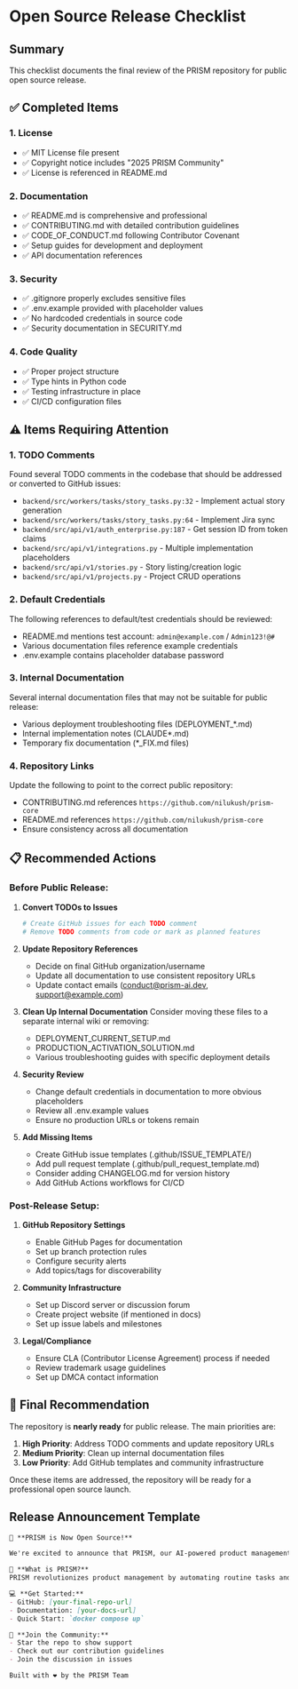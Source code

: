 # Open Source Release Checklist

## Summary
This checklist documents the final review of the PRISM repository for public open source release.

## ✅ Completed Items

### 1. **License**
- ✅ MIT License file present
- ✅ Copyright notice includes "2025 PRISM Community"
- ✅ License is referenced in README.md

### 2. **Documentation**
- ✅ README.md is comprehensive and professional
- ✅ CONTRIBUTING.md with detailed contribution guidelines
- ✅ CODE_OF_CONDUCT.md following Contributor Covenant
- ✅ Setup guides for development and deployment
- ✅ API documentation references

### 3. **Security**
- ✅ .gitignore properly excludes sensitive files
- ✅ .env.example provided with placeholder values
- ✅ No hardcoded credentials in source code
- ✅ Security documentation in SECURITY.md

### 4. **Code Quality**
- ✅ Proper project structure
- ✅ Type hints in Python code
- ✅ Testing infrastructure in place
- ✅ CI/CD configuration files

## ⚠️ Items Requiring Attention

### 1. **TODO Comments**
Found several TODO comments in the codebase that should be addressed or converted to GitHub issues:
- `backend/src/workers/tasks/story_tasks.py:32` - Implement actual story generation
- `backend/src/workers/tasks/story_tasks.py:64` - Implement Jira sync
- `backend/src/api/v1/auth_enterprise.py:187` - Get session ID from token claims
- `backend/src/api/v1/integrations.py` - Multiple implementation placeholders
- `backend/src/api/v1/stories.py` - Story listing/creation logic
- `backend/src/api/v1/projects.py` - Project CRUD operations

### 2. **Default Credentials**
The following references to default/test credentials should be reviewed:
- README.md mentions test account: `admin@example.com` / `Admin123!@#`
- Various documentation files reference example credentials
- .env.example contains placeholder database password

### 3. **Internal Documentation**
Several internal documentation files that may not be suitable for public release:
- Various deployment troubleshooting files (DEPLOYMENT_*.md)
- Internal implementation notes (CLAUDE*.md)
- Temporary fix documentation (*_FIX.md files)

### 4. **Repository Links**
Update the following to point to the correct public repository:
- CONTRIBUTING.md references `https://github.com/nilukush/prism-core`
- README.md references `https://github.com/nilukush/prism-core`
- Ensure consistency across all documentation

## 📋 Recommended Actions

### Before Public Release:

1. **Convert TODOs to Issues**
   ```bash
   # Create GitHub issues for each TODO comment
   # Remove TODO comments from code or mark as planned features
   ```

2. **Update Repository References**
   - Decide on final GitHub organization/username
   - Update all documentation to use consistent repository URLs
   - Update contact emails (conduct@prism-ai.dev, support@example.com)

3. **Clean Up Internal Documentation**
   Consider moving these files to a separate internal wiki or removing:
   - DEPLOYMENT_CURRENT_SETUP.md
   - PRODUCTION_ACTIVATION_SOLUTION.md
   - Various troubleshooting guides with specific deployment details

4. **Security Review**
   - Change default credentials in documentation to more obvious placeholders
   - Review all .env.example values
   - Ensure no production URLs or tokens remain

5. **Add Missing Items**
   - Create GitHub issue templates (.github/ISSUE_TEMPLATE/)
   - Add pull request template (.github/pull_request_template.md)
   - Consider adding CHANGELOG.md for version history
   - Add GitHub Actions workflows for CI/CD

### Post-Release Setup:

1. **GitHub Repository Settings**
   - Enable GitHub Pages for documentation
   - Set up branch protection rules
   - Configure security alerts
   - Add topics/tags for discoverability

2. **Community Infrastructure**
   - Set up Discord server or discussion forum
   - Create project website (if mentioned in docs)
   - Set up issue labels and milestones

3. **Legal/Compliance**
   - Ensure CLA (Contributor License Agreement) process if needed
   - Review trademark usage guidelines
   - Set up DMCA contact information

## 🎯 Final Recommendation

The repository is **nearly ready** for public release. The main priorities are:

1. **High Priority**: Address TODO comments and update repository URLs
2. **Medium Priority**: Clean up internal documentation files
3. **Low Priority**: Add GitHub templates and community infrastructure

Once these items are addressed, the repository will be ready for a professional open source launch.

## Release Announcement Template

```markdown
🎉 **PRISM is Now Open Source!**

We're excited to announce that PRISM, our AI-powered product management platform, is now open source under the MIT license.

🚀 **What is PRISM?**
PRISM revolutionizes product management by automating routine tasks and providing AI-driven insights, helping teams ship products 30-40% faster.

💻 **Get Started:**
- GitHub: [your-final-repo-url]
- Documentation: [your-docs-url]
- Quick Start: `docker compose up`

🤝 **Join the Community:**
- Star the repo to show support
- Check out our contribution guidelines
- Join the discussion in issues

Built with ❤️ by the PRISM Team
```